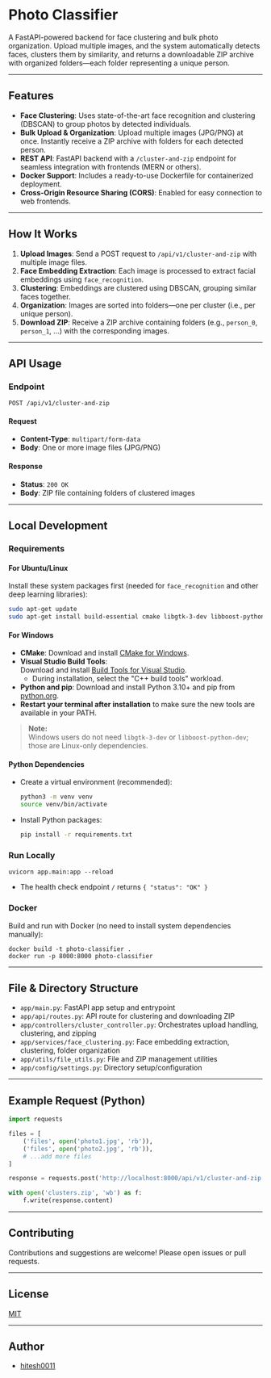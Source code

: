 # Photo Classifier

A FastAPI-powered backend for face clustering and bulk photo organization. Upload multiple images, and the system automatically detects faces, clusters them by similarity, and returns a downloadable ZIP archive with organized folders—each folder representing a unique person.

---

## Features

- **Face Clustering**: Uses state-of-the-art face recognition and clustering (DBSCAN) to group photos by detected individuals.
- **Bulk Upload & Organization**: Upload multiple images (JPG/PNG) at once. Instantly receive a ZIP archive with folders for each detected person.
- **REST API**: FastAPI backend with a `/cluster-and-zip` endpoint for seamless integration with frontends (MERN or others).
- **Docker Support**: Includes a ready-to-use Dockerfile for containerized deployment.
- **Cross-Origin Resource Sharing (CORS)**: Enabled for easy connection to web frontends.

---

## How It Works

1. **Upload Images**: Send a POST request to `/api/v1/cluster-and-zip` with multiple image files.
2. **Face Embedding Extraction**: Each image is processed to extract facial embeddings using `face_recognition`.
3. **Clustering**: Embeddings are clustered using DBSCAN, grouping similar faces together.
4. **Organization**: Images are sorted into folders—one per cluster (i.e., per unique person).
5. **Download ZIP**: Receive a ZIP archive containing folders (e.g., `person_0`, `person_1`, ...) with the corresponding images.

---

## API Usage

### Endpoint

```
POST /api/v1/cluster-and-zip
```

#### Request

- **Content-Type**: `multipart/form-data`
- **Body**: One or more image files (JPG/PNG)

#### Response

- **Status**: `200 OK`
- **Body**: ZIP file containing folders of clustered images

---

## Local Development

### Requirements

#### For Ubuntu/Linux

Install these system packages first (needed for `face_recognition` and other deep learning libraries):

```sh
sudo apt-get update
sudo apt-get install build-essential cmake libgtk-3-dev libboost-python-dev
```

#### For Windows

- **CMake**: Download and install [CMake for Windows](https://cmake.org/download/).
- **Visual Studio Build Tools**:  
  Download and install [Build Tools for Visual Studio](https://visualstudio.microsoft.com/visual-cpp-build-tools/).  
  - During installation, select the "C++ build tools" workload.
- **Python and pip**: Download and install Python 3.10+ and pip from [python.org](https://www.python.org/downloads/).
- **Restart your terminal after installation** to make sure the new tools are available in your PATH.

> **Note:**  
> Windows users do not need `libgtk-3-dev` or `libboost-python-dev`; those are Linux-only dependencies.

#### Python Dependencies

- Create a virtual environment (recommended):
    ```sh
    python3 -m venv venv
    source venv/bin/activate
    ```
- Install Python packages:
    ```sh
    pip install -r requirements.txt
    ```

### Run Locally

```
uvicorn app.main:app --reload
```

- The health check endpoint `/` returns `{ "status": "OK" }`

### Docker

Build and run with Docker (no need to install system dependencies manually):

```
docker build -t photo-classifier .
docker run -p 8000:8000 photo-classifier
```

---

## File & Directory Structure

- `app/main.py`: FastAPI app setup and entrypoint
- `app/api/routes.py`: API route for clustering and downloading ZIP
- `app/controllers/cluster_controller.py`: Orchestrates upload handling, clustering, and zipping
- `app/services/face_clustering.py`: Face embedding extraction, clustering, folder organization
- `app/utils/file_utils.py`: File and ZIP management utilities
- `app/config/settings.py`: Directory setup/configuration

---

## Example Request (Python)

```python
import requests

files = [
    ('files', open('photo1.jpg', 'rb')),
    ('files', open('photo2.jpg', 'rb')),
    # ...add more files
]

response = requests.post('http://localhost:8000/api/v1/cluster-and-zip', files=files)

with open('clusters.zip', 'wb') as f:
    f.write(response.content)
```

---

## Contributing

Contributions and suggestions are welcome! Please open issues or pull requests.

---

## License

[MIT](LICENSE)

---

## Author

- [hitesh0011](https://github.com/hitesh0011)
